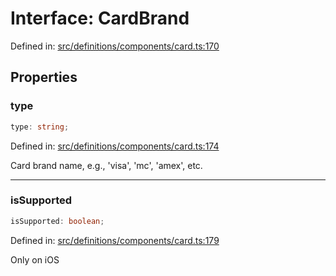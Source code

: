 # Interface: CardBrand

Defined in: [src/definitions/components/card.ts:170](https://github.com/Fiksuruoka-fi/capacitor-adyen/blob/f7f5e96f21755ab2c8662363cc5f5c74dae6561a/src/definitions/components/card.ts#L170)

## Properties

### type

```ts
type: string;
```

Defined in: [src/definitions/components/card.ts:174](https://github.com/Fiksuruoka-fi/capacitor-adyen/blob/f7f5e96f21755ab2c8662363cc5f5c74dae6561a/src/definitions/components/card.ts#L174)

Card brand name, e.g., 'visa', 'mc', 'amex', etc.

***

### isSupported

```ts
isSupported: boolean;
```

Defined in: [src/definitions/components/card.ts:179](https://github.com/Fiksuruoka-fi/capacitor-adyen/blob/f7f5e96f21755ab2c8662363cc5f5c74dae6561a/src/definitions/components/card.ts#L179)

Only on iOS
